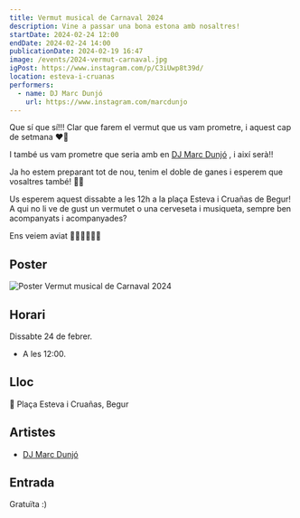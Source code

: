 ```yaml
---
title: Vermut musical de Carnaval 2024
description: Vine a passar una bona estona amb nosaltres!
startDate: 2024-02-24 12:00
endDate: 2024-02-24 14:00
publicationDate: 2024-02-19 16:47
image: /events/2024-vermut-carnaval.jpg
igPost: https://www.instagram.com/p/C3iUwp8t39d/
location: esteva-i-cruanas
performers:
  - name: DJ Marc Dunjó
    url: https://www.instagram.com/marcdunjo
---
```


Que sí que sí!!! Clar que farem el vermut que us vam prometre, i aquest cap de setmana ❤️‍🔥

I també us vam prometre que seria amb en [DJ Marc Dunjó](https://www.instagram.com/marcdunjo) , i així serà!!

Ja ho estem preparant tot de nou, tenim el doble de ganes i esperem que vosaltres també! 🤩🥳

Us esperem aquest dissabte a les 12h a la plaça Esteva i Cruañas de Begur! A qui no li ve de gust un vermutet o una cerveseta i musiqueta, sempre ben acompanyats i acompanyades?

Ens veiem aviat 🫰🏽🫰🏽✨✨

## Poster

![Poster Vermut musical de Carnaval 2024](/events/2024-vermut-carnaval.jpg)

## Horari

Dissabte 24 de febrer.

- A les 12:00.

## Lloc

📍 Plaça Esteva i Cruañas, Begur

## Artistes

- [DJ Marc Dunjó](https://www.instagram.com/marcdunjo)

## Entrada

Gratuïta :)
